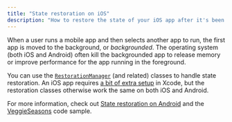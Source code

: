 ```yaml
--- 
title: "State restoration on iOS"
description: "How to restore the state of your iOS app after it's been killed by the OS."
---
```


When a user runs a mobile app and then selects another
app to run, the first app is moved to the background,
or _backgrounded_. The operating system (both iOS and Android)
often kill the backgrounded app to release memory or
improve performance for the app running in the foreground.

You can use the [`RestorationManager`][] (and related)
classes to handle state restoration. 
An iOS app requires [a bit of extra setup][] in Xcode,
but the restoration classes otherwise work the same on
both iOS and Android.

For more information, check out [State restoration on Android][]
and the [VeggieSeasons][] code sample.

[a bit of extra setup]: {{site.api}}/flutter/services/RestorationManager-class.html#state-restoration-on-ios
[`RestorationManager`]: {{site.api}}/flutter/services/RestorationManager-class.html
[State restoration on Android]: {{site.url}}/development/platform-integration/android/restore-state-android
[VeggieSeasons]: {{site.github}}/flutter/samples/tree/master/veggieseasons


